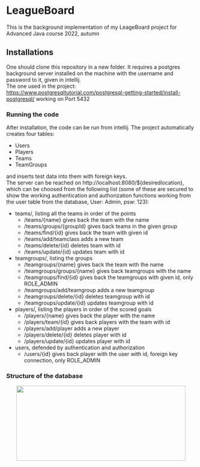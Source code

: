 # LeagueBoard
 
This is the background implementation of my LeageBoard project for Advanced Java course 2022, autumn </br>

## Installations
One should clone this repository in a new folder.
It requires a postgres background server installed on the machine with the username and password to it, given in intellij. </br>
The one used in the project: https://www.postgresqltutorial.com/postgresql-getting-started/install-postgresql/ working on Port 5432

### Running the code
After installation, the code can be run from intellij. The project automatically creates four tables:
* Users
* Players
* Teams
* TeamGroups </br>

and inserts test data into them with foreign keys.</br>
The server can be reached on http://localhost:8080/${desiredlocation}, which can be choosed from the following list (some of these are secured to show the working authentication and authorization functions working from the user table from the database, User: Admin, psw: 123):
* teams/, listing all the teams in order of the points
   * /teams/{name} gives back the team with the name
   * /teams/groups/{groupId} gives back teams in the given group
   * /teams/find/{id} gives back the team with given id
   * /teams/add/teamclass adds a new team
   * /teams/delete/{id} deletes team with id
   * /teams/update/{id} updates team with id
* teamgroups/, listing the groups
   * /teamgroups/{name} gives back the team with the name
   * /teamgroups/groups/{name} gives back teamgroups with the name
   * /teamgroups/find/{id} gives back the teamgroups with given id, only ROLE_ADMIN
   * /teamgroups/add/teamgroup adds a new teamgroup
   * /teamgroups/delete/{id} deletes teamgroup with id
   * /teamgroups/update/{id} updates teamgroup with id
* players/, listing the players in order of the scored goals
   * /players/{name} gives back the player with the name
   * /players/team/{id} gives back players with the team with id
   * /players/add/player adds a new player
   * /players/delete/{id} deletes player with id
   * /players/update/{id} updates player with id
* users, defended by authentication and authorization
   * /users/{id} gives back player with the user with id, foreign key connection, only ROLE_ADMIN
   
### Structure of the database

<p align="center">
<img src="https://user-images.githubusercontent.com/50795664/206267496-4374289c-979f-4198-8361-9a46c77ac625.png" width="450" height="200">
</p>

